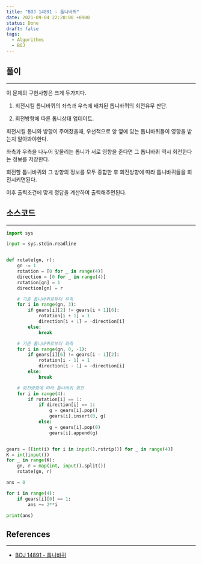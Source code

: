 ```yaml
---
title: "BOJ 14891 - 톱니바퀴"
date: 2021-09-04 22:20:00 +0900
status: Done
draft: false
tags:
  - Algorithms
  - BOJ
---
```

## 풀이
---
이 문제의 구현사항은 크게 두가지다.

1. 회전시킬 톱니바퀴의 좌측과 우측에 배치된 톱니바퀴의 회전유무 판단.

2. 회전방향에 따른 톱니상태 업데이트.



회전시킬 톱니와 방향이 주어졌을때, 우선적으로 양 옆에 있는 톱니바퀴들이 영향을 받는지 알아봐야한다.

좌측과 우측을 나누어 맞물리는 톱니가 서로 영향을 준다면 그 톱니바퀴 역시 회전한다는 정보를 저장한다.

회전할 톱니바퀴와 그 방향의 정보를 모두 종합한 후 회전방향에 따라 톱니바퀴들을 회전시키면된다.

이후 출력조건에 맞게 정답을 계산하여 출력해주면된다.

## 소스코드
---
```python
import sys

input = sys.stdin.readline


def rotate(gn, r):
    gn -= 1
    rotation = [0 for _ in range(4)]
    direction = [0 for _ in range(4)]
    rotation[gn] = 1
    direction[gn] = r

    # 기준 톱니바퀴로부터 우측
    for i in range(gn, 3):
        if gears[i][2] != gears[i + 1][6]:
            rotation[i + 1] = 1
            direction[i + 1] = -direction[i]
        else:
            break

    # 기준 톱니바퀴로부터 좌측
    for i in range(gn, 0, -1):
        if gears[i][6] != gears[i - 1][2]:
            rotation[i - 1] = 1
            direction[i - 1] = -direction[i]
        else:
            break

    # 회전방향에 따라 톱니바퀴 회전
    for i in range(4):
        if rotation[i] == 1:
            if direction[i] == 1:
                g = gears[i].pop()
                gears[i].insert(0, g)
            else:
                g = gears[i].pop(0)
                gears[i].append(g)


gears = [[int(i) for i in input().rstrip()] for _ in range(4)]
K = int(input())
for _ in range(K):
    gn, r = map(int, input().split())
    rotate(gn, r)

ans = 0

for i in range(4):
    if gears[i][0] == 1:
        ans += 2**i

print(ans)
```

## References
---
- [BOJ 14891 - 톱니바퀴](https://www.acmicpc.net/problem/14891)
